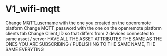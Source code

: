 # V1_wifi-mqtt
Change MQTT_username with the one you created on the openremote platform 
Change MQTT_password with the one on the openremote platform clients tab
Change Client_ID so that differs from 2 devices connected to same asset / server
HAVE ALL THE ASSET ATTRIBUTES THE SAME AS THE ONES YOU ARE SUBSCRIBING / PUBLISHING TO  THE SAME NAME, THE SAME EVERYTING 

